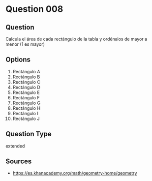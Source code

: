 # Question 008

## Question
Calcula el área de cada rectángulo de la tabla y ordénalos de mayor a menor (1 es mayor)

## Options
1. Rectángulo A
2. Rectángulo B
3. Rectángulo C
4. Rectángulo D
5. Rectángulo E
6. Rectángulo F
7. Rectángulo G
8. Rectángulo H
9. Rectángulo I
10. Rectángulo J

## Question Type
extended

## Sources
- https://es.khanacademy.org/math/geometry-home/geometry